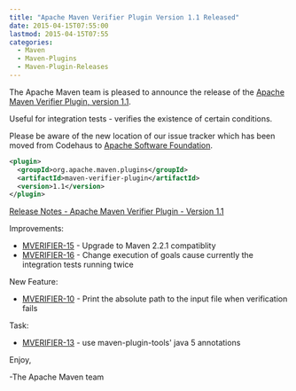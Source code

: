 ```yaml
---
title: "Apache Maven Verifier Plugin Version 1.1 Released"
date: 2015-04-15T07:55:00
lastmod: 2015-04-15T07:55
categories:
  - Maven
  - Maven-Plugins
  - Maven-Plugin-Releases
---
```

The Apache Maven team is pleased to announce the release of the 
[Apache Maven Verifier Plugin, version 1.1](http://maven.apache.org/plugins/maven-verifier-plugin).

Useful for integration tests - verifies the existence of certain conditions.

Please be aware of the new location of our issue tracker
which has been moved from Codehaus to [Apache Software Foundation](https://issues.apache.org/jira/browse/MJAVADOC).

```xml
<plugin>
  <groupId>org.apache.maven.plugins</groupId>
  <artifactId>maven-verifier-plugin</artifactId>
  <version>1.1</version>
</plugin>
```

<!-- more -->

[Release Notes - Apache Maven Verifier Plugin - Version 1.1](https://issues.apache.org/jira/secure/ReleaseNote.jspa?projectId=12318120&version=12331744)

Improvements:

 * [MVERIFIER-15](https://issues.apache.org/jira/browse/MVERIFIER-15) - Upgrade to Maven 2.2.1 compatiblity
 * [MVERIFIER-16](https://issues.apache.org/jira/browse/MVERIFIER-16) - Change execution of goals cause currently the integration tests running twice

New Feature:

 * [MVERIFIER-10](https://issues.apache.org/jira/browse/MVERIFIER-10) - Print the absolute path to the input file when verification fails

Task:

 * [MVERIFIER-13](https://issues.apache.org/jira/browse/MVERIFIER-13) - use maven-plugin-tools' java 5 annotations


Enjoy,

-The Apache Maven team
